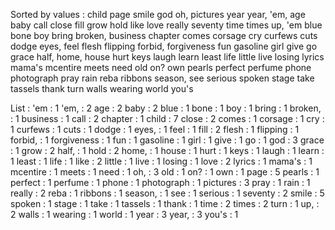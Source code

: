 Sorted by values :
child page smile god oh, pictures year year, 'em, age baby call close fill grow hold like love really seventy time times up, 'em blue bone boy bring broken, business chapter comes corsage cry curfews cuts dodge eyes, feel flesh flipping forbid, forgiveness fun gasoline girl give go grace half, home, house hurt keys laugh learn least life little live losing lyrics mama's mcentire meets need old on? own pearls perfect perfume phone photograph pray rain reba ribbons season, see serious spoken stage take tassels thank turn walls wearing world you's 

List :
'em : 1
'em, : 2
age : 2
baby : 2
blue : 1
bone : 1
boy : 1
bring : 1
broken, : 1
business : 1
call : 2
chapter : 1
child : 7
close : 2
comes : 1
corsage : 1
cry : 1
curfews : 1
cuts : 1
dodge : 1
eyes, : 1
feel : 1
fill : 2
flesh : 1
flipping : 1
forbid, : 1
forgiveness : 1
fun : 1
gasoline : 1
girl : 1
give : 1
go : 1
god : 3
grace : 1
grow : 2
half, : 1
hold : 2
home, : 1
house : 1
hurt : 1
keys : 1
laugh : 1
learn : 1
least : 1
life : 1
like : 2
little : 1
live : 1
losing : 1
love : 2
lyrics : 1
mama's : 1
mcentire : 1
meets : 1
need : 1
oh, : 3
old : 1
on? : 1
own : 1
page : 5
pearls : 1
perfect : 1
perfume : 1
phone : 1
photograph : 1
pictures : 3
pray : 1
rain : 1
really : 2
reba : 1
ribbons : 1
season, : 1
see : 1
serious : 1
seventy : 2
smile : 5
spoken : 1
stage : 1
take : 1
tassels : 1
thank : 1
time : 2
times : 2
turn : 1
up, : 2
walls : 1
wearing : 1
world : 1
year : 3
year, : 3
you's : 1
